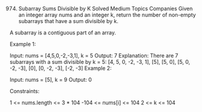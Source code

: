 974. Subarray Sums Divisible by K
Solved
Medium
Topics
Companies
Given an integer array nums and an integer k, return the number of non-empty subarrays that have a sum divisible by k.

A subarray is a contiguous part of an array.

 

Example 1:

Input: nums = [4,5,0,-2,-3,1], k = 5
Output: 7
Explanation: There are 7 subarrays with a sum divisible by k = 5:
[4, 5, 0, -2, -3, 1], [5], [5, 0], [5, 0, -2, -3], [0], [0, -2, -3], [-2, -3]
Example 2:

Input: nums = [5], k = 9
Output: 0
 

Constraints:

1 <= nums.length <= 3 * 104
-104 <= nums[i] <= 104
2 <= k <= 104